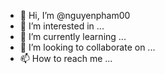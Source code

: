 - 👋 Hi, I’m @nguyenpham00
- 👀 I’m interested in ...
- 🌱 I’m currently learning ...
- 💞️ I’m looking to collaborate on ...
- 📫 How to reach me ...

<!---
@nguyenpham00/up-for-grabs.net is a ✨ special ✨ repository because its `README.md` (this file) appears on your GitHub profile.
You can click the Preview link to take a look at your changes.
--->
